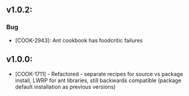 ## v1.0.2:

### Bug

- [COOK-2943]: Ant cookbook has foodcritic failures

## v1.0.0:

* [COOK-1711] - Refactored - separate recipes for source vs package
  install, LWRP for ant libraries, still backwards compatible (package
  default installation as previous versions)
